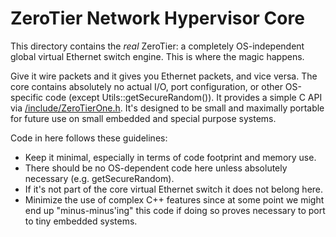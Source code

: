 ZeroTier Network Hypervisor Core
======

This directory contains the *real* ZeroTier: a completely OS-independent global virtual Ethernet switch engine. This is where the magic happens.

Give it wire packets and it gives you Ethernet packets, and vice versa. The core contains absolutely no actual I/O, port configuration, or other OS-specific code (except Utils::getSecureRandom()). It provides a simple C API via [/include/ZeroTierOne.h](../include/ZeroTierOne.h). It's designed to be small and maximally portable for future use on small embedded and special purpose systems.

Code in here follows these guidelines:

- Keep it minimal, especially in terms of code footprint and memory use.
- There should be no OS-dependent code here unless absolutely necessary (e.g. getSecureRandom).
- If it's not part of the core virtual Ethernet switch it does not belong here.
- Minimize the use of complex C++ features since at some point we might end up "minus-minus'ing" this code if doing so proves necessary to port to tiny embedded systems.
